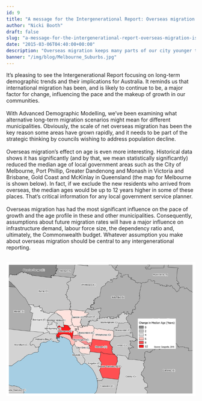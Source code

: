 ```yaml
---
id: 9
title: "A message for the Intergenerational Report: Overseas migration is a bit like the fountain of youth"
author: "Nicki Booth"
draft: false
slug: "a-message-for-the-intergenerational-report-overseas-migration-is-enormous-and-keeping-us-young"
date: "2015-03-06T04:40:00+00:00"
description: "Overseas migration keeps many parts of our city younger than they would be otherwise and its an important factor to consider in any long-term economic or financial analysis."
banner: "/img/blog/Melbourne_Suburbs.jpg"
---
```


<div><div>It’s pleasing to see the Intergenerational Report focusing on long-term demographic trends and their implications for Australia. It reminds us that international migration has been, and is likely to continue to be, a major factor for change, influencing the pace and the makeup of growth in our communities.</div><div><br></div><div>With Advanced Demographic Modelling, we’ve been examining what alternative long-term migration scenarios might mean for different municipalities. Obviously, the scale of net overseas migration has been the key reason some areas have grown rapidly, and it needs to be part of the strategic thinking by councils wishing to address population decline.</div><div><br></div><div>Overseas migration’s effect on age is even more interesting. Historical data shows it has significantly (and by that, we mean statistically significantly) reduced the median age of local government areas such as the City of Melbourne, Port Phillip, Greater Dandenong and Monash in Victoria and Brisbane, Gold Coast and McKinlay in Queensland (the map for Melbourne is shown below). In fact, if we exclude the new residents who arrived from overseas, the median ages would be up to 12 years higher in some of these places. That’s critical information for any local government service planner.</div><div><br></div><div>Overseas migration has had the most significant influence on the pace of growth and the age profile in these and other municipalities. Consequently, assumptions about future migration rates will have a major influence on infrastructure demand, labour force size, the dependency ratio and, ultimately, the Commonwealth budget. Whatever assumption you make about overseas migration should be central to&nbsp;any intergenerational reporting.<br><br></div></div><p><img alt="Thumb melbourne map" src="/img/blog/large_Melbourne_Map.png" class="wysiwyg-float-left"></p><p><br></p><p><br></p>
